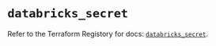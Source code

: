 # `databricks_secret`

Refer to the Terraform Registory for docs: [`databricks_secret`](https://www.terraform.io/docs/providers/databricks/r/secret).
